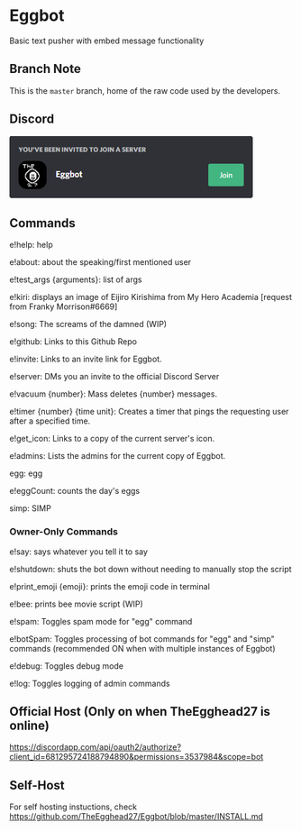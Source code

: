 # Eggbot
Basic text pusher with embed message functionality

## Branch Note
This is the `master` branch, home of the raw code used by the developers.

## Discord
[![Server Invite](tutorial/invite.png)](https://discord.gg/rTfkdvX)

## Commands
e!help: help

e!about: about the speaking/first mentioned user

e!test_args {arguments}: list of args

e!kiri: displays an image of Eijiro Kirishima from My Hero Academia [request from Franky Morrison#6669]

e!song: The screams of the damned (WIP)

e!github: Links to this Github Repo

e!invite: Links to an invite link for Eggbot.

e!server: DMs you an invite to the official Discord Server

e!vacuum {number}: Mass deletes {number} messages. 

e!timer {number} {time unit}: Creates a timer that pings the requesting user after a specified time.

e!get_icon: Links to a copy of the current server's icon.

e!admins: Lists the admins for the current copy of Eggbot.

egg: egg

e!eggCount: counts the day's eggs

simp: SIMP

### Owner-Only Commands

e!say: says whatever you tell it to say

e!shutdown: shuts the bot down without needing to manually stop the script

e!print_emoji {emoji}: prints the emoji code in terminal

e!bee: prints bee movie script (WIP)

e!spam: Toggles spam mode for "egg" command

e!botSpam: Toggles processing of bot commands for "egg" and "simp" commands (recommended ON when with multiple instances of Eggbot) 

e!debug: Toggles debug mode

e!log: Toggles logging of admin commands

## Official Host (Only on when TheEgghead27 is online)
https://discordapp.com/api/oauth2/authorize?client_id=681295724188794890&permissions=3537984&scope=bot

## Self-Host
For self hosting instuctions, check https://github.com/TheEgghead27/Eggbot/blob/master/INSTALL.md

